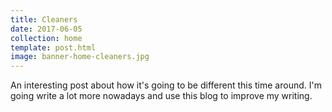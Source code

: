 ```yaml
---
title: Cleaners
date: 2017-06-05
collection: home
template: post.html
image: banner-home-cleaners.jpg
---
```


An interesting post about how it's going to be different this time around. I'm going write a lot more nowadays and use this blog to improve my writing.